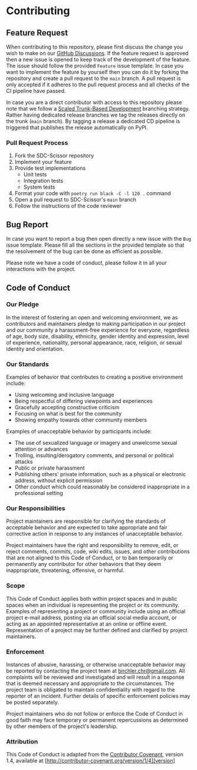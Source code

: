 # Contributing
## Feature Request
When contributing to this repository, please first discuss the change you wish to make on our
[GitHub Discussions](https://github.com/ChristianBirchler/sdc-scissor/discussions).
If the feature request is approved then a new issue is opened to keep track
of the development of the feature. The issue should follow the provided `Feature` issue template.
In case you want to implement the feature by yourself then you can do it by forking the repository
and create a pull request to the `main` branch. A pull request is only accepted if it adheres to
the pull request process and all checks of the CI pipeline have passed.

In case you are a direct contributor with access to this repository please note that we follow a
[Scaled Trunk-Based Development](https://trunkbaseddevelopment.com/#scaled-trunk-based-development)
branching strategy. Rather having dedicated release branches we tag the releases directly on the
trunk (`main` branch). By tagging a release a dedicated CD pipeline is triggered that publishes
the release automatically on PyPI.

### Pull Request Process
1. Fork the SDC-Scissor repository
2. Implement your feature
3. Provide test implementations
   - Unit tests
   - Integration tests
   - System tests
4. Format your code with `poetry run black -C -l 120 .` command
5. Open a pull request to SDC-Scissor's `main` branch
6. Follow the instructions of the code reviewer

## Bug Report
In case you want to report a bug then open directly a new issue with the `Bug` issue template.
Please fill all the sections in the provided template so that the resolvement of the bug can be
done as efficient as possible.

Please note we have a code of conduct, please follow it in all your interactions with the project.

## Code of Conduct
### Our Pledge
In the interest of fostering an open and welcoming environment, we as
contributors and maintainers pledge to making participation in our project and
our community a harassment-free experience for everyone, regardless of age, body
size, disability, ethnicity, gender identity and expression, level of experience,
nationality, personal appearance, race, religion, or sexual identity and
orientation.

### Our Standards
Examples of behavior that contributes to creating a positive environment
include:

* Using welcoming and inclusive language
* Being respectful of differing viewpoints and experiences
* Gracefully accepting constructive criticism
* Focusing on what is best for the community
* Showing empathy towards other community members

Examples of unacceptable behavior by participants include:

* The use of sexualized language or imagery and unwelcome sexual attention or
advances
* Trolling, insulting/derogatory comments, and personal or political attacks
* Public or private harassment
* Publishing others' private information, such as a physical or electronic
  address, without explicit permission
* Other conduct which could reasonably be considered inappropriate in a
  professional setting

### Our Responsibilities
Project maintainers are responsible for clarifying the standards of acceptable
behavior and are expected to take appropriate and fair corrective action in
response to any instances of unacceptable behavior.

Project maintainers have the right and responsibility to remove, edit, or
reject comments, commits, code, wiki edits, issues, and other contributions
that are not aligned to this Code of Conduct, or to ban temporarily or
permanently any contributor for other behaviors that they deem inappropriate,
threatening, offensive, or harmful.

### Scope
This Code of Conduct applies both within project spaces and in public spaces
when an individual is representing the project or its community. Examples of
representing a project or community include using an official project e-mail
address, posting via an official social media account, or acting as an appointed
representative at an online or offline event. Representation of a project may be
further defined and clarified by project maintainers.

### Enforcement
Instances of abusive, harassing, or otherwise unacceptable behavior may be
reported by contacting the project team at [birchler.chr@gmail.com](mailto:birchler.chr@gmail.com). All
complaints will be reviewed and investigated and will result in a response that
is deemed necessary and appropriate to the circumstances. The project team is
obligated to maintain confidentiality with regard to the reporter of an incident.
Further details of specific enforcement policies may be posted separately.

Project maintainers who do not follow or enforce the Code of Conduct in good
faith may face temporary or permanent repercussions as determined by other
members of the project's leadership.

### Attribution
This Code of Conduct is adapted from the [Contributor Covenant][homepage], version 1.4,
available at [http://contributor-covenant.org/version/1/4][version]

[homepage]: http://contributor-covenant.org
[version]: http://contributor-covenant.org/version/1/4/

